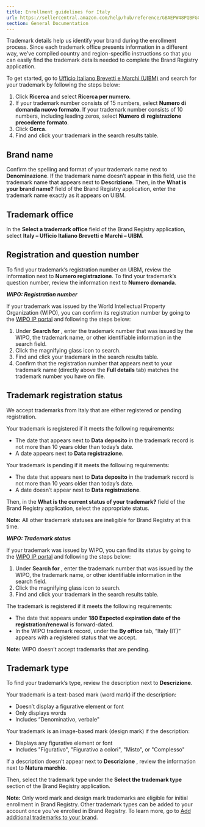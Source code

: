 ```yaml
---
title: Enrollment guidelines for Italy
url: https://sellercentral.amazon.com/help/hub/reference/GBAEPW48PQBFGCJN
section: General Documentation
---
```


Trademark details help us identify your brand during the enrollment process.
Since each trademark office presents information in a different way, we’ve
compiled country and region-specific instructions so that you can easily find
the trademark details needed to complete the Brand Registry application.

To get started, go to [Ufficio Italiano Brevetti e Marchi
(UIBM)](https://www.uibm.gov.it/bancadati/) and search for your trademark by
following the steps below:  

  1. Click **Ricerca** and select **Ricerca per numero**.
  2. If your trademark number consists of 15 numbers, select **Numero di domanda nuovo formato**. If your trademark number consists of 10 numbers, including leading zeros, select **Numero di registrazione precedente formato**.
  3. Click **Cerca**.
  4. Find and click your trademark in the search results table. 

## Brand name

Confirm the spelling and format of your trademark name next to
**Denominazione**. If the trademark name doesn’t appear in this field, use the
trademark name that appears next to **Descrizione**. Then, in the **What is
your brand name?** field of the Brand Registry application, enter the
trademark name exactly as it appears on UIBM.

## Trademark office

In the **Select a trademark office** field of the Brand Registry application,
select **Italy – Ufficio Italiano Brevetti e Marchi – UIBM**.

## Registration and question number

To find your trademark’s registration number on UIBM, review the information
next to **Numero registrazione**. To find your trademark’s question number,
review the information next to **Numero domanda**.

**_WIPO: Registration number_**

If your trademark was issued by the World Intellectual Property Organization
(WIPO), you can confirm its registration number by going to the [WIPO IP
portal](https://www3.wipo.int/madrid/monitor/en/index.jsp) and following the
steps below:  

  1. Under **Search for** , enter the trademark number that was issued by the WIPO, the trademark name, or other identifiable information in the search field. 
  2. Click the magnifying glass icon to search. 
  3. Find and click your trademark in the search results table. 
  4. Confirm that the registration number that appears next to your trademark name (directly above the **Full details** tab) matches the trademark number you have on file. 

## Trademark registration status

We accept trademarks from Italy that are either registered or pending
registration.

Your trademark is registered if it meets the following requirements:

  * The date that appears next to **Data deposito** in the trademark record is not more than 10 years older than today’s date.
  * A date appears next to **Data registrazione**.

Your trademark is pending if it meets the following requirements:

  * The date that appears next to **Data deposito** in the trademark record is not more than 10 years older than today’s date.
  * A date doesn’t appear next to **Data registrazione**.

Then, in the **What is the current status of your trademark?** field of the
Brand Registry application, select the appropriate status.

**Note:** All other trademark statuses are ineligible for Brand Registry at
this time.

**_WIPO: Trademark status_**

If your trademark was issued by WIPO, you can find its status by going to the
[WIPO IP portal](https://www3.wipo.int/madrid/monitor/en/index.jsp) and
following the steps below:  

  1. Under **Search for** , enter the trademark number that was issued by the WIPO, the trademark name, or other identifiable information in the search field. 
  2. Click the magnifying glass icon to search. 
  3. Find and click your trademark in the search results table. 

The trademark is registered if it meets the following requirements:

  * The date that appears under **180 Expected expiration date of the registration/renewal** is forward-dated. 
  * In the WIPO trademark record, under the **By office** tab, “Italy (IT)” appears with a registered status that we accept.

**Note:** WIPO doesn’t accept trademarks that are pending.

## Trademark type

To find your trademark’s type, review the description next to **Descrizione**.

Your trademark is a text-based mark (word mark) if the description:

  * Doesn’t display a figurative element or font
  * Only displays words
  * Includes “Denominativo, verbale"

Your trademark is an image-based mark (design mark) if the description:

  * Displays any figurative element or font
  * Includes "Figurativo", "Figurativo a colori", "Misto", or "Complesso"

If a description doesn’t appear next to **Descrizione** , review the
information next to **Natura marchio**.

Then, select the trademark type under the **Select the trademark type**
section of the Brand Registry application.

**Note:** Only word mark and design mark trademarks are eligible for initial
enrollment in Brand Registry. Other trademark types can be added to your
account once you’ve enrolled in Brand Registry. To learn more, go to [Add
additional trademarks to your
brand](https://brandregistry.amazon.com/help/hub/reference/GQCYJTBSFZK8HGN6).

